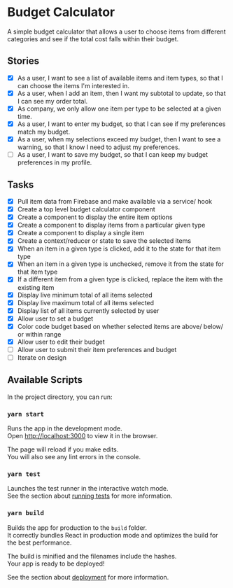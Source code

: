 # Budget Calculator

A simple budget calculator that allows a user to choose items from different categories and see if the total cost falls within their budget.

## Stories

- [x] As a user, I want to see a list of available items and item types, so that I can choose the items I'm interested in.
- [x] As a user, when I add an item, then I want my subtotal to update, so that I can see my order total.
- [x] As company, we only allow one item per type to be selected at a given time.
- [x] As a user, I want to enter my budget, so that I can see if my preferences match my budget.
- [x] As a user, when my selections exceed my budget, then I want to see a warning, so that I know I need to adjust my preferences.
- [ ] As a user, I want to save my budget, so that I can keep my budget preferences in my profile.

## Tasks

- [x] Pull item data from Firebase and make available via a service/ hook
- [x] Create a top level budget calculator component
- [x] Create a component to display the entire item options
- [x] Create a component to display items from a particular given type
- [x] Create a component to display a single item
- [x] Create a context/reducer or state to save the selected items
- [x] When an item in a given type is clicked, add it to the state for that item type
- [x] When an item in a given type is unchecked, remove it from the state for that item type
- [x] If a different item from a given type is clicked, replace the item with the existing item
- [x] Display live minimum total of all items selected
- [x] Display live maximum total of all items selected
- [x] Display list of all items currently selected by user
- [x] Allow user to set a budget
- [x] Color code budget based on whether selected items are above/ below/ or within range
- [x] Allow user to edit their budget
- [ ] Allow user to submit their item preferences and budget
- [ ] Iterate on design

## Available Scripts

In the project directory, you can run:

### `yarn start`

Runs the app in the development mode.\
Open [http://localhost:3000](http://localhost:3000) to view it in the browser.

The page will reload if you make edits.\
You will also see any lint errors in the console.

### `yarn test`

Launches the test runner in the interactive watch mode.\
See the section about [running tests](https://facebook.github.io/create-react-app/docs/running-tests) for more information.

### `yarn build`

Builds the app for production to the `build` folder.\
It correctly bundles React in production mode and optimizes the build for the best performance.

The build is minified and the filenames include the hashes.\
Your app is ready to be deployed!

See the section about [deployment](https://facebook.github.io/create-react-app/docs/deployment) for more information.
